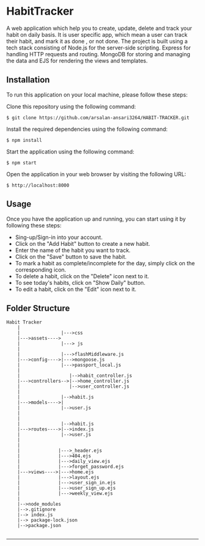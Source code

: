 # HabitTracker

A web application which help you to create, update, delete and track your habit on daily basis. 
It is user specific app, which mean a user can track their habit, and mark it as done , or not done. 
The project is built using a tech stack consisting of Node.js for the server-side scripting.
Express for handling HTTP requests and routing.
MongoDB for storing and managing the data and EJS for rendering the views and templates.

## Installation
To run this application on your local machine, please follow these steps:

Clone this repository using the following command:
```
$ git clone https://github.com/arsalan-ansari3264/HABIT-TRACKER.git
```
Install the required dependencies using the following command:
```
$ npm install 
```
Start the application using the following command:
```
$ npm start 
```
Open the application in your web browser by visiting the following URL:
```
$ http://localhost:8000 
```

## Usage
Once you have the application up and running, you can start using it by following these steps:
* Sing-up/Sign-in into your account.
* Click on the "Add Habit" button to create a new habit.
* Enter the name of the habit you want to track.
* Click on the "Save" button to save the habit.
* To mark a habit as complete/incomplete for the day, simply click on the corresponding icon.
* To delete a habit, click on the "Delete" icon next to it.
* To see today's habits, click on "Show Daily" button.
* To edit a habit, click on the "Edit" icon next to it.

## Folder Structure
```
Habit Tracker
    |
    |               |--->css
    |--->assets---->
    |               |---> js
    |
    |               |--->flashMiddleware.js
    |--->config---->|--->mongoose.js
    |               |--->passport_local.js
    |
    |                  |-->habit_controller.js
    |--->controllers-->|-->home_controller.js
    |                  |-->user_controller.js
    |
    |               |-->habit.js
    |--->models---->|
    |               |-->user.js
    |
    |              
    |               |-->habit.js
    |--->routes---->|-->index.js
    |               |-->user.js
    |
    |              
    |              |--->_header.ejs
    |              |--->404.ejs
    |              |--->daily_view.ejs
    |              |--->forget_password.ejs
    |--->views---->|--->home.ejs
    |              |--->layout.ejs
    |              |--->user_sign_in.ejs
    |              |--->user_sign_up.ejs
    |              |--->weekly_view.ejs
    |
    |-->node_modules
    |-->.gitignore
    |--> index.js
    |--> package-lock.json
    |-->package.json
    
 ````




--------------------------------------------------------------------------------------------------------------------------------------------------------



